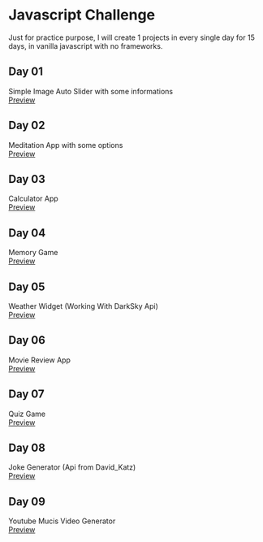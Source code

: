 # Javascript Challenge

Just for practice purpose, I will create 1 projects in every single day for 15 days, in vanilla javascript with no frameworks.

## Day 01

Simple Image Auto Slider with some informations<br>
[Preview](https://logovski.github.io/15-days-15-Javascript-Projects/Day%2001%20-%20Image%20Slider/)

## Day 02

Meditation App with some options<br>
[Preview](https://logovski.github.io/15-days-15-Javascript-Projects/Day%2002%20-%20Meditation%20App/)

## Day 03

Calculator App<br>
[Preview](https://logovski.github.io/15-days-15-Javascript-Projects/Day%2003%20-%20Calculator%20App/)

## Day 04

Memory Game<br>
[Preview](https://logovski.github.io/15-days-15-Javascript-Projects/Day%2004%20-%20Memory%20Game/)

## Day 05

Weather Widget (Working With DarkSky Api)<br>
[Preview](https://logovski.github.io/15-days-15-Javascript-Projects/Day%2005%20-%20Weather%20App/)

## Day 06

Movie Review App<br>
[Preview](https://logovski.github.io/15-days-15-Javascript-Projects/Day%2006%20-%20Movie%20Review/)

## Day 07

Quiz Game<br>
[Preview](https://logovski.github.io/15-days-15-Javascript-Projects/Day%2007%20-%20Quiz%20Game/)

## Day 08

Joke Generator (Api from David_Katz)<br>
[Preview](https://logovski.github.io/15-days-15-Javascript-Projects/Day%2008-%20Joke%20Generator/)

## Day 09

Youtube Mucis Video Generator<br>
[Preview](https://logovski.github.io/15-days-15-Javascript-Projects/Day%2009-%20Music%20Video%20Generator/)

